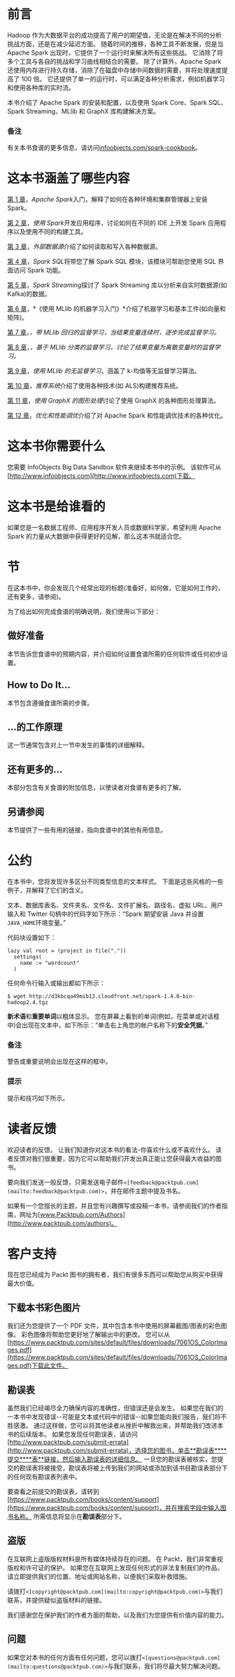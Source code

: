 # 前言

Hadoop 作为大数据平台的成功提高了用户的期望值，无论是在解决不同的分析挑战方面，还是在减少延迟方面。 随着时间的推移，各种工具不断发展，但是当 Apache Spark 出现时，它提供了一个运行时来解决所有这些挑战。 它消除了将多个工具与各自的挑战和学习曲线相结合的需要。 除了计算外，Apache Spark 还使用内存进行持久存储，消除了在磁盘中存储中间数据的需要，并将处理速度提高了 100 倍。 它还提供了单一的运行时，可以满足各种分析需求，例如机器学习和使用各种库的实时流。

本书介绍了 Apache Spark 的安装和配置，以及使用 Spark Core、Spark SQL、Spark Streaming、MLlib 和 GraphX 库构建解决方案。

### 备注

有关本书食谱的更多信息，请访问[infoobjects.com/spark-cookbook](http://infoobjects.com/spark-cookbook)。

# 这本书涵盖了哪些内容

[第 1 章](01.html "Chapter 1. Getting Started with Apache Spark")，*Apache Spark*入门，解释了如何在各种环境和集群管理器上安装 Spark。

[第 2 章](02.html "Chapter 2. Developing Applications with Spark")，*使用 Spark*开发应用程序，讨论如何在不同的 IDE 上开发 Spark 应用程序以及使用不同的构建工具。

[第 3 章](03.html "Chapter 3. External Data Sources")，*外部数据源*介绍了如何读取和写入各种数据源。

[第 4 章](04.html "Chapter 4. Spark SQL")，*Spark SQL*将带您了解 Spark SQL 模块，该模块可帮助您使用 SQL 界面访问 Spark 功能。

[第 5 章](05.html "Chapter 5. Spark Streaming")，*Spark Streaming*探讨了 Spark Streaming 库以分析来自实时数据源(如 Kafka)的数据。

[第 6 章](06.html "Chapter 6. Getting Started with Machine Learning Using MLlib")，*《使用 MLlib 的机器学习入门》*介绍了机器学习和基本工件(如向量和矩阵)。

[第 7 章](07.html "Chapter 7. Supervised Learning with MLlib – Regression")，*，*带 MLlib 回归的监督学习*，当结果变量连续时，逐步完成监督学习。*

[第 8 章](08.html "Chapter 8. Supervised Learning with MLlib – Classification")，*，*基于 MLlib 分类的监督学习*，讨论了结果变量为离散变量时的监督学习。*

[第 9 章](09.html "Chapter 9. Unsupervised Learning with MLlib")，*使用 MLlib 的无监督学习*，涵盖了 k-均值等无监督学习算法。

[第 10 章](10.html "Chapter 10. Recommender Systems")，*推荐系统*介绍了使用各种技术(如 ALS)构建推荐系统。

[第 11 章](11.html "Chapter 11. Graph Processing Using GraphX")，*使用 GraphX 的图形处理*讨论了使用 GraphX 的各种图形处理算法。

[第 12 章](12.html "Chapter 12. Optimizations and Performance Tuning")，*优化和性能调优*介绍了对 Apache Spark 和性能调优技术的各种优化。

# 这本书你需要什么

您需要 InfoObjects Big Data Sandbox 软件来继续本书中的示例。 该软件可从[http://www.infoobjects.com](http://www.infoobjects.com)下载。

# 这本书是给谁看的

如果您是一名数据工程师、应用程序开发人员或数据科学家，希望利用 Apache Spark 的力量从大数据中获得更好的见解，那么这本书就适合您。

# 节

在这本书中，你会发现几个经常出现的标题(准备好，如何做，它是如何工作的，还有更多，请参阅)。

为了给出如何完成食谱的明确说明，我们使用以下部分：

## 做好准备

本节告诉您食谱中的预期内容，并介绍如何设置食谱所需的任何软件或任何初步设置。

## How to Do It…

本节包含遵循食谱所需的步骤。

## …的工作原理

这一节通常包含对上一节中发生的事情的详细解释。

## 还有更多的…

本部分包含有关食谱的附加信息，以使读者对食谱有更多的了解。

## 另请参阅

本节提供了一些有用的链接，指向食谱中的其他有用信息。

# 公约

在本书中，您将发现许多区分不同类型信息的文本样式。 下面是这些风格的一些例子，并解释了它们的含义。

文本、数据库表名、文件夹名、文件名、文件扩展名、路径名、虚拟 URL、用户输入和 Twitter 句柄中的代码字如下所示：“Spark 期望安装 Java 并设置`JAVA_HOME`环境变量。”

代码块设置如下：

```
lazy val root = (project in file("."))
  settings(
    name := "wordcount"
  )
```

任何命令行输入或输出都如下所示：

```
$ wget http://d3kbcqa49mib13.cloudfront.net/spark-1.4.0-bin-hadoop2.4.tgz

```

**新术语**和**重要单词**以粗体显示。 您在屏幕上看到的单词(例如，在菜单或对话框中)会出现在文本中，如下所示：“单击右上角您的帐户名称下的**安全凭据**。”

### 备注

警告或重要说明会出现在这样的框中。

### 提示

提示和技巧如下所示。

# 读者反馈

欢迎读者的反馈。 让我们知道你对这本书的看法-你喜欢什么或不喜欢什么。 读者反馈对我们很重要，因为它可以帮助我们开发出真正能让您获得最大收益的图书。

要向我们发送一般反馈，只需发送电子邮件`<[feedback@packtpub.com](mailto:feedback@packtpub.com)>`，并在邮件主题中提及书名。

如果有一个您擅长的主题，并且您有兴趣撰写或投稿一本书，请参阅我们的作者指南，网址为[www.Packtpub.com/Authors](http://www.packtpub.com/authors)。

# 客户支持

现在您已经成为 Packt 图书的拥有者，我们有很多东西可以帮助您从购买中获得最大价值。

## 下载本书彩色图片

我们还为您提供了一个 PDF 文件，其中包含本书中使用的屏幕截图/图表的彩色图像。 彩色图像将帮助您更好地了解输出中的更改。 您可以从[https://www.packtpub.com/sites/default/files/downloads/7061OS_ColorImages.pdf](https://www.packtpub.com/sites/default/files/downloads/7061OS_ColorImages.pdf)下载此文件。

## 勘误表

虽然我们已经竭尽全力确保内容的准确性，但错误还是会发生。 如果您在我们的一本书中发现错误--可能是文本或代码中的错误--如果您能向我们报告，我们将不胜感激。 通过这样做，您可以将其他读者从挫折中解救出来，并帮助我们改进本书的后续版本。 如果您发现任何勘误表，请访问[http://www.packtpub.com/submit-errata](http://www.packtpub.com/submit-errata)，选择您的图书，单击**勘误表****提交****表**链接，然后输入勘误表的详细信息。 一旦您的勘误表被核实，您提交的勘误表将被接受，勘误表将被上传到我们的网站或添加到该书目勘误表部分下的任何现有勘误表列表中。

要查看之前提交的勘误表，请转到[https://www.packtpub.com/books/content/support](https://www.packtpub.com/books/content/support)，并在搜索字段中输入图书名称。 所需信息将显示在**勘误表**部分下。

## 盗版

在互联网上盗版版权材料是所有媒体持续存在的问题。 在 Packt，我们非常重视版权和许可证的保护。 如果您在互联网上发现任何形式的非法复制我们的作品，请立即提供我们的位置、地址或网站名称，以便我们采取补救措施。

请拨打`<[copyright@packtpub.com](mailto:copyright@packtpub.com)>`与我们联系，并提供疑似盗版材料的链接。

我们感谢您在保护我们的作者方面的帮助，以及我们为您提供有价值内容的能力。

## 问题

如果您对本书的任何方面有任何问题，您可以拨打`<[questions@packtpub.com](mailto:questions@packtpub.com)>`与我们联系，我们将尽最大努力解决问题。